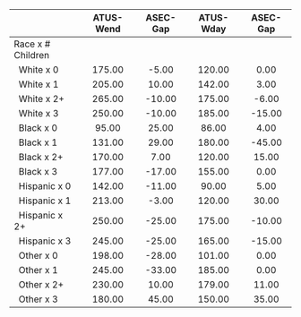 
|                      |    ATUS-Wend |     ASEC-Gap |    ATUS-Wday |     ASEC-Gap |
| -------------------- | :----------: | :----------: | :----------: | :----------: |
| Race x # Children    |              |              |              |              |
| &nbsp;&nbsp;White x 0 |       175.00 |        -5.00 |       120.00 |         0.00 |
| &nbsp;&nbsp;White x 1 |       205.00 |        10.00 |       142.00 |         3.00 |
| &nbsp;&nbsp;White x 2+ |       265.00 |       -10.00 |       175.00 |        -6.00 |
| &nbsp;&nbsp;White x 3 |       250.00 |       -10.00 |       185.00 |       -15.00 |
| &nbsp;&nbsp;Black x 0 |        95.00 |        25.00 |        86.00 |         4.00 |
| &nbsp;&nbsp;Black x 1 |       131.00 |        29.00 |       180.00 |       -45.00 |
| &nbsp;&nbsp;Black x 2+ |       170.00 |         7.00 |       120.00 |        15.00 |
| &nbsp;&nbsp;Black x 3 |       177.00 |       -17.00 |       155.00 |         0.00 |
| &nbsp;&nbsp;Hispanic x 0 |       142.00 |       -11.00 |        90.00 |         5.00 |
| &nbsp;&nbsp;Hispanic x 1 |       213.00 |        -3.00 |       120.00 |        30.00 |
| &nbsp;&nbsp;Hispanic x 2+ |       250.00 |       -25.00 |       175.00 |       -10.00 |
| &nbsp;&nbsp;Hispanic x 3 |       245.00 |       -25.00 |       165.00 |       -15.00 |
| &nbsp;&nbsp;Other x 0 |       198.00 |       -28.00 |       101.00 |         0.00 |
| &nbsp;&nbsp;Other x 1 |       245.00 |       -33.00 |       185.00 |         0.00 |
| &nbsp;&nbsp;Other x 2+ |       230.00 |        10.00 |       179.00 |        11.00 |
| &nbsp;&nbsp;Other x 3 |       180.00 |        45.00 |       150.00 |        35.00 |

